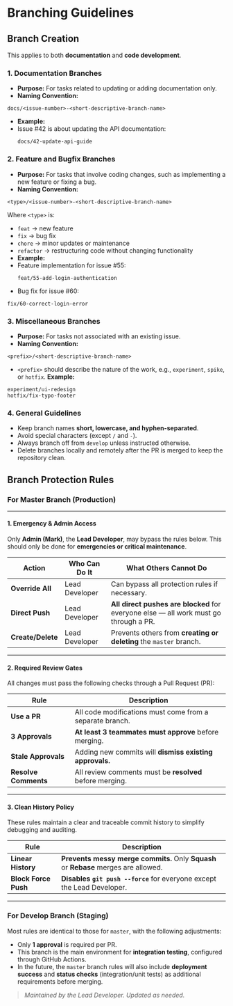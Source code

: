 # Branching Guidelines
## Branch Creation

 This applies to both **documentation** and **code development**.

### 1. Documentation Branches
- **Purpose:** For tasks related to updating or adding documentation only.
- **Naming Convention:**
```
docs/<issue-number>-<short-descriptive-branch-name>
```
- **Example:**
- Issue #42 is about updating the API documentation:
  ```
  docs/42-update-api-guide
  ```
### 2. Feature and Bugfix Branches
- **Purpose:** For tasks that involve coding changes, such as implementing a new feature or fixing a bug.
- **Naming Convention:**
```
<type>/<issue-number>-<short-descriptive-branch-name>
```
Where `<type>` is:
- `feat` → new feature
- `fix` → bug fix
- `chore` → minor updates or maintenance
- `refactor` → restructuring code without changing functionality
- **Example:**
- Feature implementation for issue #55:
  ```
  feat/55-add-login-authentication
  ```  
- Bug fix for issue #60:
```
fix/60-correct-login-error
```
### 3. Miscellaneous Branches
- **Purpose:** For tasks not associated with an existing issue.
- **Naming Convention:**
```
<prefix>/<short-descriptive-branch-name>
```
- `<prefix>` should describe the nature of the work, e.g., `experiment`, `spike`, or `hotfix`.
**Example:**
```
experiment/ui-redesign
hotfix/fix-typo-footer
```

### 4. General Guidelines
- Keep branch names **short, lowercase, and hyphen-separated**.
- Avoid special characters (except `/` and `-`).
- Always branch off from `develop` unless instructed otherwise.
- Delete branches locally and remotely after the PR is merged to keep the repository clean.

## Branch Protection Rules

### For Master Branch (Production)

---

#### 1. Emergency & Admin Access

Only **Admin (Mark)**, the **Lead Developer**, may bypass the rules below. This should only be done for **emergencies or critical maintenance**.

| Action            | Who Can Do It  | What Others **Cannot** Do                                                            |
| ----------------- | -------------- | ------------------------------------------------------------------------------------ |
| **Override All**  | Lead Developer | Can bypass all protection rules if necessary.                                        |
| **Direct Push**   | Lead Developer | **All direct pushes are blocked** for everyone else — all work must go through a PR. |
| **Create/Delete** | Lead Developer | Prevents others from **creating or deleting** the `master` branch.                   |

---

#### 2. Required Review Gates

All changes must pass the following checks through a Pull Request (PR):

| Rule                 | Description                                              |
| -------------------- | -------------------------------------------------------- |
| **Use a PR**         | All code modifications must come from a separate branch. |
| **3 Approvals**      | **At least 3 teammates must approve** before merging.    |
| **Stale Approvals**  | Adding new commits will **dismiss existing approvals.**  |
| **Resolve Comments** | All review comments must be **resolved** before merging. |

---

#### 3. Clean History Policy

These rules maintain a clear and traceable commit history to simplify debugging and auditing.

| Rule                 | Description                                                                         |
| -------------------- | ----------------------------------------------------------------------------------- |
| **Linear History**   | **Prevents messy merge commits.** Only **Squash** or **Rebase** merges are allowed. |
| **Block Force Push** | **Disables `git push --force`** for everyone except the Lead Developer.             |

---

### For Develop Branch (Staging)

Most rules are identical to those for `master`, with the following adjustments:

- Only **1 approval** is required per PR.
- This branch is the main environment for **integration testing**, configured through GitHub Actions.
- In the future, the `master` branch rules will also include **deployment success** and **status checks** (integration/unit tests) as additional requirements before merging.

> _Maintained by the Lead Developer. Updated as needed._
